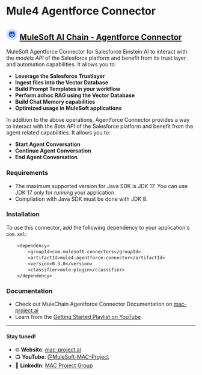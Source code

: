 # Mule4 Agentforce Connector

## <img src="icon/icon.svg" width="6%" alt="banner"> [MuleSoft AI Chain - Agentforce Connector](https://mac-project.ai/docs/einstein-ai)

MuleSoft Agentforce Connector for Salesforce Einstein AI to interact with the _models API_ of the Salesforce platform and benefit from its trust layer and automation capabilities. It allows you to:
- **Leverage the Salesforce Trustlayer**
- **Ingest files into the Vector Database**
- **Build Prompt Templates in your workflow**
- **Perform adhoc RAG using the Vector Database**
- **Build Chat Memory capabilities**
- **Optimized usage in MuleSoft applications**

In addition to the above operations, Agentforce Connector provides a way to interact with the _Bots API_ of the Salesforce platform and benefit from the agent related capabilities. It allows you to:
- **Start Agent Conversation**
- **Continue Agent Conversation**
- **End Agent Conversation**

### Requirements

- The maximum supported version for Java SDK is JDK 17. You can use JDK 17 only for running your application.
- Compilation with Java SDK must be done with JDK 8.


### Installation
To use this connector, add the following dependency to your application's `pom.xml`:

```
	<dependency>
		<groupId>com.mulesoft.connectors</groupId>
		<artifactId>mule4-agentforce-connector</artifactId>
		<version>0.3.0</version>
		<classifier>mule-plugin</classifier>		
	</dependency>
```

### Documentation
- Check out MuleChain Agentforce Connector Documentation on [mac-project.ai](https://mac-project.ai/docs/einstein-ai)
- Learn from the [Getting Started Playlist on YouTube](https://www.youtube.com/playlist?list=PLnuJGpEBF6ZAV1JfID1SRKN6OmGORvgv6)

---

#### Stay tuned!

- 🌐 **Website**: [mac-project.ai](https://mac-project.ai)
- 📺 **YouTube**: [@MuleSoft-MAC-Project](https://www.youtube.com/@MuleSoft-MAC-Project)
- 💼 **LinkedIn**: [MAC Project Group](https://lnkd.in/gW3eZrbF)




